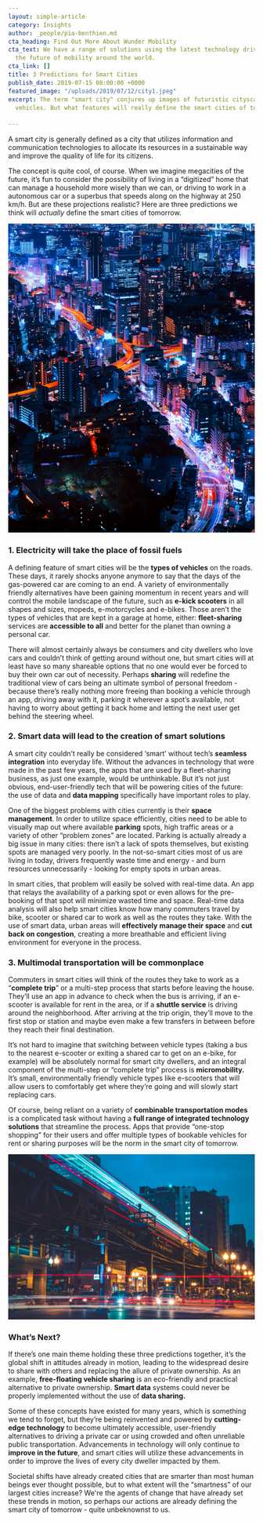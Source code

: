 ```yaml
---
layout: simple-article
category: Insights
author: _people/pia-benthien.md
cta_heading: Find Out More About Wunder Mobility
cta_text: We have a range of solutions using the latest technology driving forward
  the future of mobility around the world.
cta_link: []
title: 3 Predictions for Smart Cities
publish_date: 2019-07-15 08:00:00 +0000
featured_image: "/uploads/2019/07/12/city1.jpeg"
excerpt: The term "smart city" conjures up images of futuristic cityscapes and autonomous
  vehicles. But what features will really define the smart cities of tomorrow?

---
```

A smart city is generally defined as a city that utilizes information and communication technologies to allocate its resources in a sustainable way and improve the quality of life for its citizens.

The concept is quite cool, of course. When we imagine megacities of the future, it’s fun to consider the possibility of living in a “digitized” home that can manage a household more wisely than we can, or driving to work in a autonomous car or a superbus that speeds along on the highway at 250 km/h. But are these projections realistic? Here are three predictions we think will _actually_ define the smart cities of tomorrow.

![](/uploads/2019/07/12/city1.jpeg)

### **1. Electricity will take the place of fossil fuels**

A defining feature of smart cities will be the **types of vehicles** on the roads. These days, it rarely shocks anyone anymore to say that the days of the gas-powered car are coming to an end. A variety of environmentally friendly alternatives have been gaining momentum in recent years and will control the mobile landscape of the future, such as **e-kick scooters** in all shapes and sizes, mopeds, e-motorcycles and e-bikes. Those aren’t the types of vehicles that are kept in a garage at home, either: **fleet-sharing** services are **accessible to all** and better for the planet than owning a personal car.

There will almost certainly always be consumers and city dwellers who love cars and couldn’t think of getting around without one, but smart cities will at least have so many shareable options that no one would ever be forced to buy their own car out of necessity. Perhaps **sharing** will redefine the traditional view of cars being an ultimate symbol of personal freedom - because there’s really nothing more freeing than booking a vehicle through an app, driving away with it, parking it wherever a spot’s available, not having to worry about getting it back home and letting the next user get behind the steering wheel.

### **2. Smart data will lead to the creation of smart solutions**

A smart city couldn’t really be considered ‘smart’ without tech’s **seamless integration** into everyday life. Without the advances in technology that were made in the past few years, the apps that are used by a fleet-sharing business, as just one example, would be unthinkable. But it’s not just obvious, end-user-friendly tech that will be powering cities of the future: the use of data and **data mapping** specifically have important roles to play.

One of the biggest problems with cities currently is their **space management**. In order to utilize space efficiently, cities need to be able to visually map out where available **parking** spots, high traffic areas or a variety of other “problem zones” are located. Parking is actually already a big issue in many cities: there isn’t a lack of spots themselves, but existing spots are managed very poorly. In the not-so-smart cities most of us are living in today, drivers frequently waste time and energy - and burn resources unnecessarily - looking for empty spots in urban areas.

In smart cities, that problem will easily be solved with real-time data. An app that relays the availability of a parking spot or even allows for the pre-booking of that spot will minimize wasted time and space. Real-time data analysis will also help smart cities know how many commuters travel by bike, scooter or shared car to work as well as the routes they take. With the use of smart data, urban areas will **effectively** **manage their space** and **cut back on congestion**, creating a more breathable and efficient living environment for everyone in the process.

### **3. Multimodal transportation will be commonplace**

Commuters in smart cities will think of the routes they take to work as a “**complete trip**” or a multi-step process that starts before leaving the house. They’ll use an app in advance to check when the bus is arriving, if an e-scooter is available for rent in the area, or if a **shuttle service** is driving around the neighborhood. After arriving at the trip origin, they’ll move to the first stop or station and maybe even make a few transfers in between before they reach their final destination.

It’s not hard to imagine that switching between vehicle types (taking a bus to the nearest e-scooter or exiting a shared car to get on an e-bike, for example) will be absolutely normal for smart city dwellers, and an integral component of the multi-step or “complete trip” process is **micromobility.** It’s small, environmentally friendly vehicle types like e-scooters that will allow users to comfortably get where they’re going and will slowly start replacing cars.

Of course, being reliant on a variety of **combinable transportation modes** is a complicated task without having a **full range of integrated technology solutions** that streamline the process. Apps that provide “one-stop shopping” for their users and offer multiple types of bookable vehicles for rent or sharing purposes will be the norm in the smart city of tomorrow.

![](/uploads/2019/07/12/chicagomobility.jpeg)

### **What’s Next?**

If there’s one main theme holding these three predictions together, it’s the global shift in attitudes already in motion, leading to the widespread desire to share with others and replacing the allure of private ownership. As an example, **free-floating vehicle sharing** is an eco-friendly and practical alternative to private ownership. **Smart data** systems could never be properly implemented without the use of **data sharing.**

Some of these concepts have existed for many years, which is something we tend to forget, but they’re being reinvented and powered by **cutting-edge technology** to become ultimately accessible, user-friendly alternatives to driving a private car or using crowded and often unreliable public transportation. Advancements in technology will only continue to **improve in the future**, and smart cities will utilize these advancements in order to improve the lives of every city dweller impacted by them.

Societal shifts have already created cities that are smarter than most human beings ever thought possible, but to what extent will the “smartness” of our largest cities increase? We're the agents of change that have already set these trends in motion, so perhaps our actions are already defining the smart city of tomorrow - quite unbeknownst to us.